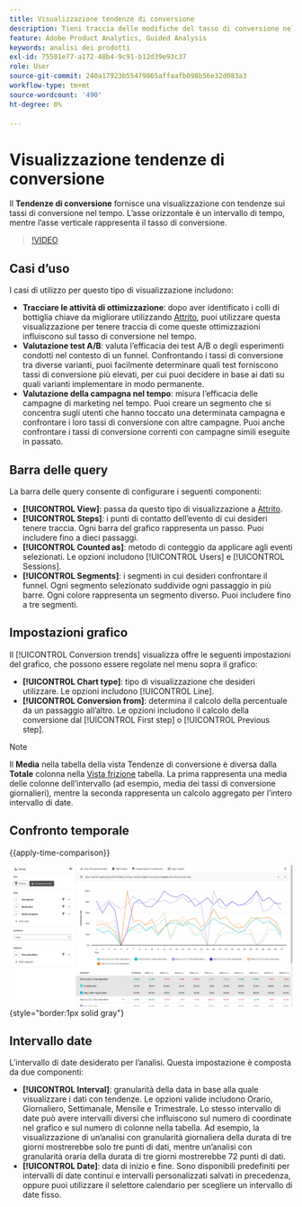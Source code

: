 ```yaml
---
title: Visualizzazione tendenze di conversione
description: Tieni traccia delle modifiche del tasso di conversione nel tempo.
feature: Adobe Product Analytics, Guided Analysis
keywords: analisi dei prodotti
exl-id: 75501e77-a172-48b4-9c91-b12d39e93c37
role: User
source-git-commit: 240a17923b55479865affaafb098b56e32d083a3
workflow-type: tm+mt
source-wordcount: '490'
ht-degree: 0%

---
```


# Visualizzazione tendenze di conversione

Il **Tendenze di conversione** fornisce una visualizzazione con tendenze sui tassi di conversione nel tempo. L’asse orizzontale è un intervallo di tempo, mentre l’asse verticale rappresenta il tasso di conversione.

>[!VIDEO](https://video.tv.adobe.com/v/3421662/?learn=on)

## Casi d’uso

I casi di utilizzo per questo tipo di visualizzazione includono:

* **Tracciare le attività di ottimizzazione**: dopo aver identificato i colli di bottiglia chiave da migliorare utilizzando [Attrito](friction.md), puoi utilizzare questa visualizzazione per tenere traccia di come queste ottimizzazioni influiscono sul tasso di conversione nel tempo.
* **Valutazione test A/B**: valuta l’efficacia dei test A/B o degli esperimenti condotti nel contesto di un funnel. Confrontando i tassi di conversione tra diverse varianti, puoi facilmente determinare quali test forniscono tassi di conversione più elevati, per cui puoi decidere in base ai dati su quali varianti implementare in modo permanente.
* **Valutazione della campagna nel tempo**: misura l’efficacia delle campagne di marketing nel tempo. Puoi creare un segmento che si concentra sugli utenti che hanno toccato una determinata campagna e confrontare i loro tassi di conversione con altre campagne. Puoi anche confrontare i tassi di conversione correnti con campagne simili eseguite in passato.

## Barra delle query

La barra delle query consente di configurare i seguenti componenti:

* **[!UICONTROL View]**: passa da questo tipo di visualizzazione a [Attrito](friction.md).
* **[!UICONTROL Steps]**: i punti di contatto dell’evento di cui desideri tenere traccia. Ogni barra del grafico rappresenta un passo. Puoi includere fino a dieci passaggi.
* **[!UICONTROL Counted as]**: metodo di conteggio da applicare agli eventi selezionati. Le opzioni includono [!UICONTROL Users] e [!UICONTROL Sessions].
* **[!UICONTROL Segments]**: i segmenti in cui desideri confrontare il funnel. Ogni segmento selezionato suddivide ogni passaggio in più barre. Ogni colore rappresenta un segmento diverso. Puoi includere fino a tre segmenti.

## Impostazioni grafico

Il [!UICONTROL Conversion trends] visualizza offre le seguenti impostazioni del grafico, che possono essere regolate nel menu sopra il grafico:

* **[!UICONTROL Chart type]**: tipo di visualizzazione che desideri utilizzare. Le opzioni includono [!UICONTROL Line].
* **[!UICONTROL Conversion from]**: determina il calcolo della percentuale da un passaggio all’altro. Le opzioni includono il calcolo della conversione dal [!UICONTROL First step] o [!UICONTROL Previous step].

>[!NOTE]
>
>Il **Media** nella tabella della vista Tendenze di conversione è diversa dalla **Totale** colonna nella [Vista frizione](friction.md) tabella. La prima rappresenta una media delle colonne dell’intervallo (ad esempio, media dei tassi di conversione giornalieri), mentre la seconda rappresenta un calcolo aggregato per l’intero intervallo di date.

## Confronto temporale

{{apply-time-comparison}}

![Confronto nel tempo delle tendenze di conversione](../assets/conversion-trends-compare.png){style="border:1px solid gray"}

## Intervallo date

L’intervallo di date desiderato per l’analisi. Questa impostazione è composta da due componenti:

* **[!UICONTROL Interval]**: granularità della data in base alla quale visualizzare i dati con tendenze. Le opzioni valide includono Orario, Giornaliero, Settimanale, Mensile e Trimestrale. Lo stesso intervallo di date può avere intervalli diversi che influiscono sul numero di coordinate nel grafico e sul numero di colonne nella tabella. Ad esempio, la visualizzazione di un’analisi con granularità giornaliera della durata di tre giorni mostrerebbe solo tre punti di dati, mentre un’analisi con granularità oraria della durata di tre giorni mostrerebbe 72 punti di dati.
* **[!UICONTROL Date]**: data di inizio e fine. Sono disponibili predefiniti per intervalli di date continui e intervalli personalizzati salvati in precedenza, oppure puoi utilizzare il selettore calendario per scegliere un intervallo di date fisso.
